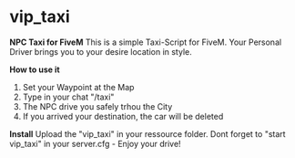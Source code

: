 # vip_taxi
**NPC Taxi for FiveM**
This is a simple Taxi-Script for FiveM. Your Personal Driver brings you to your desire location in style.

**How to use it**
1. Set your Waypoint at the Map
2. Type in your chat "/taxi"
3. The NPC drive you safely trhou the City
4. If you arrived your destination, the car will be deleted

**Install**
Upload the "vip_taxi" in your ressource folder. Dont forget to "start vip_taxi" in your server.cfg - Enjoy your drive!
